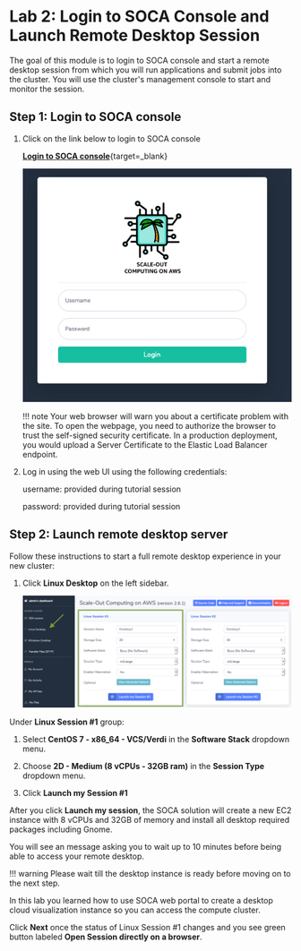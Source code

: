 # Lab 2: Login to SOCA Console and Launch Remote Desktop Session

The goal of this module is to login to SOCA console and start a remote desktop session from which you will run applications and submit jobs into the cluster.  You will use the cluster's management console to start and monitor the session.

## Step 1: Login to SOCA console

1. Click on the link below to login to SOCA console

    [**Login to SOCA console**](https://soca-tko260-viewer-1219550143.us-west-2.elb.amazonaws.com/login){target=_blank}
    
    ![SOCA Console](../imgs/soca-console-login.png)


    !!! note 
        Your web browser will warn you about a certificate problem with the site.  To open the webpage, you need to authorize the browser to trust the self-signed security certificate.  In a production deployment, you would upload a Server Certificate to the Elastic Load Balancer endpoint.

1. Log in using the web UI using the following credentials:

    username: provided during tutorial session

    password: provided during tutorial session

## Step 2: Launch remote desktop server

Follow these instructions to start a full remote desktop experience in your new cluster:

1. Click **Linux Desktop** on the left sidebar.

    ![Graphical Access](../imgs/access-2.png)

Under **Linux Session #1** group:

1. Select  **CentOS 7 - x86_64 - VCS/Verdi** in the **Software Stack** dropdown menu.

1. Choose **2D - Medium (8 vCPUs - 32GB ram)** in the **Session Type** dropdown menu.

1. Click **Launch my Session #1**

After you click **Launch my session**, the SOCA solution will create a new EC2 instance with 8 vCPUs and 32GB of memory and install all desktop required packages including Gnome. 

You will see an message asking you to wait up to 10 minutes before being able to access your remote desktop.

!!! warning
    Please wait till the desktop instance is ready before moving on to the next step.

In this lab you learned how to use SOCA web portal to create a desktop cloud visualization instance so you can access the compute cluster. 

Click **Next** once the status of Linux Session #1 changes and you see green button labeled **Open Session directly on a browser**.
